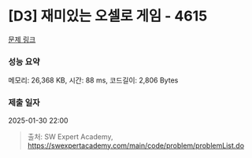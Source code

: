 # [D3] 재미있는 오셀로 게임 - 4615 

[문제 링크](https://swexpertacademy.com/main/code/problem/problemDetail.do?contestProbId=AWQmA4uK8ygDFAXj) 

### 성능 요약

메모리: 26,368 KB, 시간: 88 ms, 코드길이: 2,806 Bytes

### 제출 일자

2025-01-30 22:00



> 출처: SW Expert Academy, https://swexpertacademy.com/main/code/problem/problemList.do